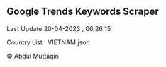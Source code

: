 

## Google Trends Keywords Scraper 
 
Last Update 20-04-2023 , 06:26:15

Country List :
VIETNAM.json



© Abdul Muttaqin 

